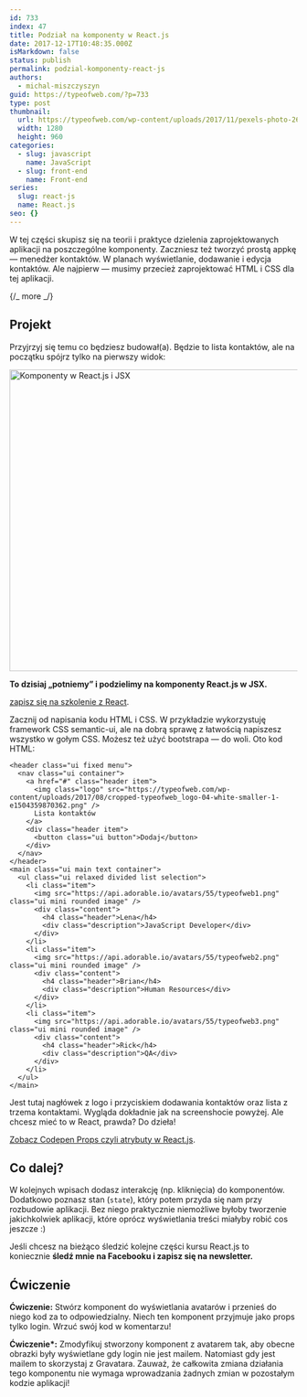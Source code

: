 ```yaml
---
id: 733
index: 47
title: Podział na komponenty w React.js
date: 2017-12-17T10:48:35.000Z
isMarkdown: false
status: publish
permalink: podzial-komponenty-react-js
authors:
  - michal-miszczyszyn
guid: https://typeofweb.com/?p=733
type: post
thumbnail:
  url: https://typeofweb.com/wp-content/uploads/2017/11/pexels-photo-268415.jpeg
  width: 1280
  height: 960
categories:
  - slug: javascript
    name: JavaScript
  - slug: front-end
    name: Front-end
series:
  slug: react-js
  name: React.js
seo: {}
---
```


W tej części skupisz się na teorii i praktyce dzielenia zaprojektowanych aplikacji na poszczególne komponenty. Zaczniesz też tworzyć prostą appkę — menedżer kontaktów. W planach wyświetlanie, dodawanie i edycja kontaktów. Ale najpierw — musimy przecież zaprojektować HTML i CSS dla tej aplikacji.

{/_ more _/}

<h2>Projekt</h2>

Przyjrzyj się temu co będziesz budował(a). Będzie to lista kontaktów, ale na początku spójrz tylko na pierwszy widok:

<a href="https://typeofweb.com/wp-content/uploads/2017/11/Screen-Shot-2017-11-03-at-3.42.25-PM.png"><img class="aligncenter wp-image-735 size-large" src="https://typeofweb.com/wp-content/uploads/2017/11/Screen-Shot-2017-11-03-at-3.42.25-PM-e1509722763475-1024x528.png" alt="Komponenty w React.js i JSX" width="1024" height="528" /></a>

<strong>To dzisiaj „potniemy” i podzielimy na komponenty React.js w JSX.</strong>

<a href="https://szkolenia.typeofweb.com/" target="_blank">zapisz się na szkolenie z React</a>.

Zacznij od napisania kodu HTML i CSS. W przykładzie wykorzystuję framework CSS semantic-ui, ale na dobrą sprawę z łatwością napiszesz wszystko w gołym CSS. Możesz też użyć bootstrapa — do woli. Oto kod HTML:

<pre class="language-html"><code>&lt;header class="ui fixed menu"&gt;
  &lt;nav class="ui container"&gt;
    &lt;a href="#" class="header item"&gt;
      &lt;img class="logo" src="https://typeofweb.com/wp-content/uploads/2017/08/cropped-typeofweb_logo-04-white-smaller-1-e1504359870362.png" /&gt;
      Lista kontaktów
    &lt;/a&gt;
    &lt;div class="header item"&gt;
      &lt;button class="ui button"&gt;Dodaj&lt;/button&gt;
    &lt;/div&gt;
  &lt;/nav&gt;
&lt;/header&gt;
&lt;main class="ui main text container"&gt;
  &lt;ul class="ui relaxed divided list selection"&gt;
    &lt;li class="item"&gt;
      &lt;img src="https://api.adorable.io/avatars/55/typeofweb1.png" class="ui mini rounded image" /&gt;
      &lt;div class="content"&gt;
        &lt;h4 class="header"&gt;Lena&lt;/h4&gt;
        &lt;div class="description"&gt;JavaScript Developer&lt;/div&gt;
      &lt;/div&gt;
    &lt;/li&gt;
    &lt;li class="item"&gt;
      &lt;img src="https://api.adorable.io/avatars/55/typeofweb2.png" class="ui mini rounded image" /&gt;
      &lt;div class="content"&gt;
        &lt;h4 class="header"&gt;Brian&lt;/h4&gt;
        &lt;div class="description"&gt;Human Resources&lt;/div&gt;
      &lt;/div&gt;
    &lt;/li&gt;
    &lt;li class="item"&gt;
      &lt;img src="https://api.adorable.io/avatars/55/typeofweb3.png" class="ui mini rounded image" /&gt;
      &lt;div class="content"&gt;
        &lt;h4 class="header"&gt;Rick&lt;/h4&gt;
        &lt;div class="description"&gt;QA&lt;/div&gt;
      &lt;/div&gt;
    &lt;/li&gt;
  &lt;/ul&gt;
&lt;/main&gt;</code></pre>

Jest tutaj nagłówek z logo i przyciskiem dodawania kontaktów oraz lista z trzema kontaktami. Wygląda dokładnie jak na screenshocie powyżej. Ale chcesz mieć to w React, prawda? Do dzieła!

<CodepenWidget height="300" themeId="0" slugHash="bYEaNQ" defaultTab="js,result" user="mmiszy" embedVersion="2" penTitle="Props czyli atrybuty w React.js">
<a href="http://codepen.io/mmiszy/pen/bYEaNQ/">Zobacz Codepen Props czyli atrybuty w React.js</a>.
</CodepenWidget>

<h2>Co dalej?</h2>

W kolejnych wpisach dodasz interakcję (np. kliknięcia) do komponentów. Dodatkowo poznasz stan (<code>state</code>), który potem przyda się nam przy rozbudowie aplikacji. Bez niego praktycznie niemożliwe byłoby tworzenie jakichkolwiek aplikacji, które oprócz wyświetlania treści miałyby robić cos jeszcze :)

Jeśli chcesz na bieżąco śledzić kolejne części kursu React.js to koniecznie <strong>śledź mnie na Facebooku i zapisz się na newsletter.</strong>

<NewsletterForm />

<FacebookPageWidget />

<h2>Ćwiczenie</h2>

<strong>Ćwiczenie:</strong> Stwórz komponent do wyświetlania avatarów i przenieś do niego kod za to odpowiedzialny. Niech ten komponent przyjmuje jako props tylko login. Wrzuć swój kod w komentarzu!

<strong>Ćwiczenie\*:</strong> Zmodyfikuj stworzony komponent z avatarem tak, aby obecne obrazki były wyświetlane gdy login nie jest mailem. Natomiast gdy jest mailem to skorzystaj z Gravatara. Zauważ, że całkowita zmiana działania tego komponentu nie wymaga wprowadzania żadnych zmian w pozostałym kodzie aplikacji!

<div class="grammarly-disable-indicator"></div>

